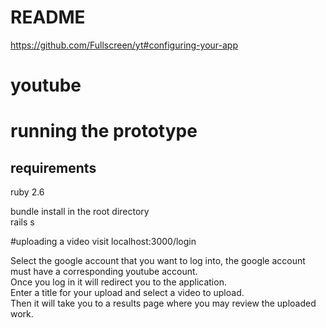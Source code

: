 # README

https://github.com/Fullscreen/yt#configuring-your-app

# youtube

# running the prototype  
## requirements  
ruby 2.6  

bundle install in the root directory  
rails s

#uploading a video
visit localhost:3000/login

Select the google account that you want to log into, the google account must have a corresponding youtube account.  
Once you log in it will redirect you to the application.  
Enter a title for your upload and select a video to upload.  
Then it will take you to a results page where you may review the uploaded work.
